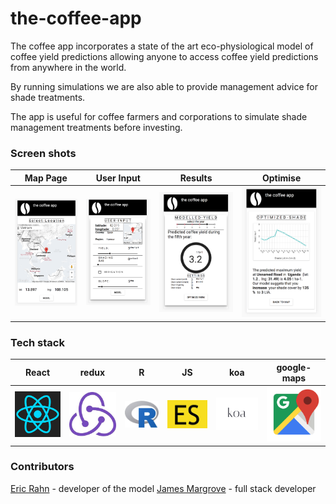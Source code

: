 # the-coffee-app

The coffee app incorporates a state of the art eco-physiological model of coffee yield predictions allowing anyone to access coffee yield predictions from anywhere
in the world.

By running simulations we are also able to provide management advice for shade treatments.

The app is useful for coffee farmers and corporations to simulate shade management treatments before investing.

### Screen shots
Map Page                                     |                                      User Input |                                      Results |                                      Optimise
:-------------------------------------------:|:-----------------------------------------------:|:-------------------------------------------:|:-----------------------------------------------:
![mappage](./PhotosForReadMe/locationfinder) | ![usersettings](./PhotosForReadMe/userinput.png)| ![results](./PhotosForReadMe/initialmodelresults.png) | ![optimised](./PhotosForReadMe/optiRes.png) |

### Tech stack

React         |        redux |            R |           JS |          koa | google-maps
:------------:|:------------:|:------------:|:------------:|:------------:|:------------:
![reactredux](./PhotosForReadMe/react.png) | ![redux](./PhotosForReadMe/redux.jpeg) | ![R](./PhotosForReadMe/R.jpeg) | ![JS](./PhotosForReadMe/es6.jpeg) | ![koa](./PhotosForReadMe/koa.png) | ![ggm](./PhotosForReadMe/ggm.png)

### Contributors
[Eric Rahn]() - developer of the model
[James Margrove](https://www.linkedin.com/in/james-margrove-b3b81557/) - full stack developer
